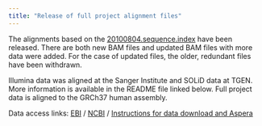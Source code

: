 ```yaml
---
title: "Release of full project alignment files"
---
```

                    
The alignments based on the [20100804.sequence.index](ftp://ftp.1000genomes.ebi.ac.uk/vol1/ftp/sequence_indices/20100804.sequence.index) have been released. There are both new BAM files and updated BAM files with more data were added. For the case of updated files, the older, redundant files have been withdrawn.

Illumina data was aligned at the Sanger Institute and SOLiD data at TGEN. More information is available in the README file linked below. Full project data is aligned to the GRCh37 human assembly.

Data access links: [EBI](ftp://ftp.1000genomes.ebi.ac.uk/vol1/ftp/data) / [NCBI](ftp://ftp-trace.ncbi.nih.gov/1000genomes/ftp/) / [Instructions for data download and Aspera](/faq/how-download-files-using-aspera)
